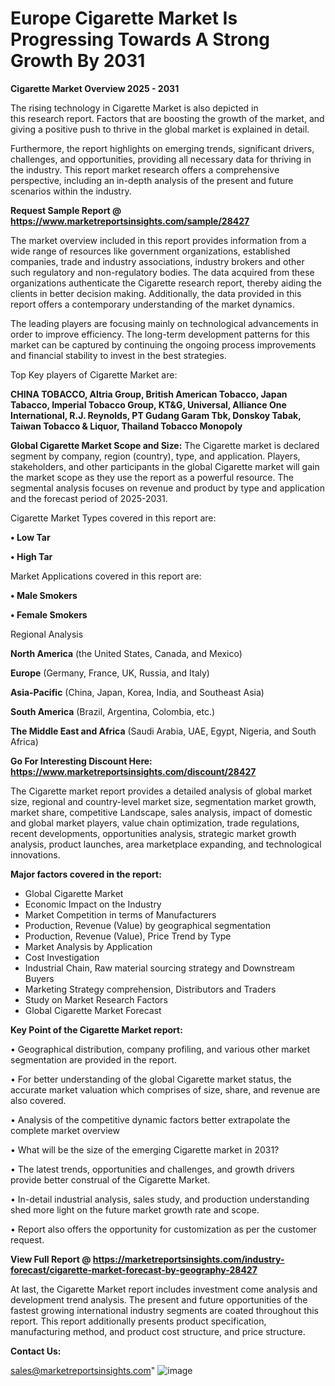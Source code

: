 # Europe Cigarette Market Is Progressing Towards A Strong Growth By 2031

<Strong> Cigarette Market Overview 2025 - 2031</strong>

The rising technology in Cigarette Market is also depicted in this research report. Factors that are boosting the growth of the market, and giving a positive push to thrive in the global market is explained in detail.

Furthermore, the report highlights on emerging trends, significant drivers, challenges, and opportunities, providing all necessary data for thriving in the industry. This report market research offers a comprehensive perspective, including an in-depth analysis of the present and future scenarios within the industry.

<strong>Request Sample Report @ <a href=https://www.marketreportsinsights.com/sample/28427>https://www.marketreportsinsights.com/sample/28427</a></strong>

The market overview included in this report provides information from a wide range of resources like government organizations, established companies, trade and industry associations, industry brokers and other such regulatory and non-regulatory bodies. The data acquired from these organizations authenticate the Cigarette research report, thereby aiding the clients in better decision making. Additionally, the data provided in this report offers a contemporary understanding of the market dynamics.

The leading players are focusing mainly on technological advancements in order to improve efficiency. The long-term development patterns for this market can be captured by continuing the ongoing process improvements and financial stability to invest in the best strategies.

Top Key players of Cigarette Market are:

<strong>CHINA TOBACCO, Altria Group, British American Tobacco, Japan Tabacco, Imperial Tobacco Group, KT&G, Universal, Alliance One International, R.J. Reynolds, PT Gudang Garam Tbk, Donskoy Tabak, Taiwan Tobacco & Liquor, Thailand Tobacco Monopoly</strong>

<strong><b>Global Cigarette Market Scope and Size:</b></strong>
The Cigarette market is declared segment by company, region (country), type, and application. Players, stakeholders, and other participants in the global Cigarette market will gain the market scope as they use the report as a powerful resource. The segmental analysis focuses on revenue and product by type and application and the forecast period of 2025-2031.

Cigarette Market Types covered in this report are:

<strong>• Low Tar

• High Tar</strong>

Market Applications covered in this report are:

<strong>• Male Smokers

• Female Smokers</strong> 

Regional Analysis

<strong>North America</strong> (the United States, Canada, and Mexico)

<strong>Europe</strong> (Germany, France, UK, Russia, and Italy)

<strong>Asia-Pacific</strong> (China, Japan, Korea, India, and Southeast Asia)

<strong>South America</strong> (Brazil, Argentina, Colombia, etc.)

<strong>The Middle East and Africa</strong> (Saudi Arabia, UAE, Egypt, Nigeria, and South Africa)

<strong>Go For Interesting Discount Here: <a href=https://www.marketreportsinsights.com/discount/28427>https://www.marketreportsinsights.com/discount/28427</a></strong>

The Cigarette market report provides a detailed analysis of global market size, regional and country-level market size, segmentation market growth, market share, competitive Landscape, sales analysis, impact of domestic and global market players, value chain optimization, trade regulations, recent developments, opportunities analysis, strategic market growth analysis, product launches, area marketplace expanding, and technological innovations.

<strong><b>Major factors covered in the report:</b></strong>
<ul>
  <li>Global Cigarette Market </li>
  <li>Economic Impact on the Industry</li>
  <li>Market Competition in terms of Manufacturers</li>
  <li>Production, Revenue (Value) by geographical segmentation</li>
  <li>Production, Revenue (Value), Price Trend by Type</li>
  <li>Market Analysis by Application</li>
  <li>Cost Investigation</li>
  <li>Industrial Chain, Raw material sourcing strategy and Downstream Buyers</li>
  <li>Marketing Strategy comprehension, Distributors and Traders</li>
  <li>Study on Market Research Factors</li>
  <li>Global Cigarette Market Forecast</li>
</ul>

<strong><b>Key Point of the Cigarette Market report:</b></strong>

• Geographical distribution, company profiling, and various other market segmentation are provided in the report.

• For better understanding of the global Cigarette market status, the accurate market valuation which comprises of size, share, and revenue are also covered.

• Analysis of the competitive dynamic factors better extrapolate the complete market overview

• What will be the size of the emerging Cigarette market in 2031?

• The latest trends, opportunities and challenges, and growth drivers provide better construal of the Cigarette Market.

• In-detail industrial analysis, sales study, and production understanding shed more light on the future market growth rate and scope.

• Report also offers the opportunity for customization as per the customer request.

<strong><b>View Full Report @ <a href=https://marketreportsinsights.com/industry-forecast/cigarette-market-forecast-by-geography-28427>https://marketreportsinsights.com/industry-forecast/cigarette-market-forecast-by-geography-28427</a></b></strong>


At last, the Cigarette Market report includes investment come analysis and development trend analysis. The present and future opportunities of the fastest growing international industry segments are coated throughout this report. This report additionally presents product specification, manufacturing method, and product cost structure, and price structure.

<strong>Contact Us:</strong>

sales@marketreportsinsights.com"
![image](https://github.com/user-attachments/assets/985530dc-5faa-4b56-86e4-476b56acd7af)
